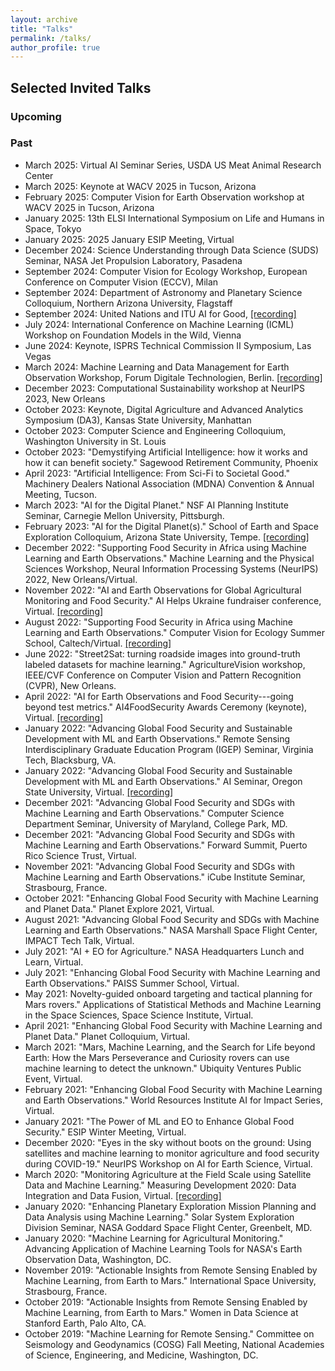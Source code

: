 ```yaml
---
layout: archive
title: "Talks"
permalink: /talks/
author_profile: true
---
```


## Selected Invited Talks

### Upcoming
<!-- - February 2025: Third U.S.-Africa Frontiers Symposium (National Academies of Sciences, Engineering, and Medicine), Kigali -->

### Past
- March 2025: Virtual AI Seminar Series, USDA US Meat Animal Research Center
- March 2025: Keynote at WACV 2025 in Tucson, Arizona
- February 2025: Computer Vision for Earth Observation workshop at WACV 2025 in Tucson, Arizona
- January 2025: 13th ELSI International Symposium on Life and Humans in Space, Tokyo
- January 2025: 2025 January ESIP Meeting, Virtual
- December 2024: Science Understanding through Data Science (SUDS) Seminar, NASA Jet Propulsion Laboratory, Pasadena
- September 2024: Computer Vision for Ecology Workshop, European Conference on Computer Vision (ECCV), Milan
- September 2024: Department of Astronomy and Planetary Science Colloquium, Northern Arizona University, Flagstaff
- September 2024: United Nations and ITU AI for Good, [[recording]](https://aiforgood.itu.int/event/harnessing-machine-learning-and-satellite-data-for-planetary-scale-impact/)
- July 2024: International Conference on Machine Learning (ICML) Workshop on Foundation Models in the Wild, Vienna
- June 2024: Keynote, ISPRS Technical Commission II Symposium, Las Vegas
- March 2024: Machine Learning and Data Management for Earth Observation Workshop, Forum Digitale Technologien, Berlin. [[recording]](https://www.youtube.com/watch?v=a30faPVu0Z0)
- December 2023: Computational Sustainability workshop at NeurIPS 2023, New Orleans
- October 2023: Keynote, Digital Agriculture and Advanced Analytics Symposium (DA3), Kansas State University, Manhattan
- October 2023: Computer Science and Engineering Colloquium, Washington University in St. Louis
- October 2023: "Demystifying Artificial Intelligence: how it works and how it can benefit society." Sagewood Retirement Community, Phoenix
- April 2023: "Artificial Intelligence: From Sci-Fi to Societal Good." Machinery Dealers National Association (MDNA) Convention & Annual Meeting, Tucson.
- March 2023: "AI for the Digital Planet." NSF AI Planning Institute Seminar, Carnegie Mellon University, Pittsburgh.
- February 2023: "AI for the Digital Planet(s)." School of Earth and Space Exploration Colloquium, Arizona State University, Tempe. [[recording]](https://youtu.be/wGxr8v7nqC8)
- December 2022: "Supporting Food Security in Africa using Machine Learning and Earth Observations." Machine Learning and the Physical Sciences Workshop, Neural Information Processing Systems (NeurIPS) 2022, New Orleans/Virtual.
- November 2022: "AI and Earth Observations for Global Agricultural Monitoring and Food Security." AI Helps Ukraine fundraiser conference, Virtual. [[recording]](https://youtu.be/6e-CcVl32rU)
- August 2022: "Supporting Food Security in Africa using Machine Learning and Earth Observations." Computer Vision for Ecology Summer School, Caltech/Virtual. [[recording]](https://youtu.be/QS0YThiTSsM)
- June 2022: "Street2Sat: turning roadside images into ground-truth labeled datasets for machine learning." AgricultureVision workshop, IEEE/CVF Conference on Computer Vision and Pattern Recognition (CVPR), New Orleans.
- April 2022: "AI for Earth Observations and Food Security---going beyond test metrics." AI4FoodSecurity Awards Ceremony (keynote), Virtual. [[recording]](https://youtu.be/T738ELqeK94)
- January 2022: "Advancing Global Food Security and Sustainable Development with ML and Earth Observations." Remote Sensing Interdisciplinary Graduate Education Program (IGEP) Seminar, Virginia Tech, Blacksburg, VA.
- January 2022: "Advancing Global Food Security and Sustainable Development with ML and Earth Observations." AI Seminar, Oregon State University, Virtual. [[recording]](https://media.oregonstate.edu/media/t/1_10ay8r5j)
- December 2021: "Advancing Global Food Security and SDGs with Machine Learning and Earth Observations." Computer Science Department Seminar, University of Maryland, College Park, MD.
- December 2021: "Advancing Global Food Security and SDGs with Machine Learning and Earth Observations." Forward Summit, Puerto Rico Science Trust, Virtual.
- November 2021: "Advancing Global Food Security and SDGs with Machine Learning and Earth Observations." iCube Institute Seminar, Strasbourg, France.
- October 2021: "Enhancing Global Food Security with Machine Learning and Planet Data." Planet Explore 2021, Virtual.
- August 2021: "Advancing Global Food Security and SDGs with Machine Learning and Earth Observations." NASA Marshall Space Flight Center, IMPACT Tech Talk, Virtual.
- July 2021: "AI + EO for Agriculture." NASA Headquarters Lunch and Learn, Virtual.
- July 2021: "Enhancing Global Food Security with Machine Learning and Earth Observations." PAISS Summer School, Virtual.
- May 2021: Novelty-guided onboard targeting and tactical planning for Mars rovers." Applications of Statistical Methods and Machine Learning in the Space Sciences, Space Science Institute, Virtual.
- April 2021: "Enhancing Global Food Security with Machine Learning and Planet Data." Planet Colloquium, Virtual.
- March 2021: "Mars, Machine Learning, and the Search for Life beyond Earth: How the Mars Perseverance and Curiosity rovers can use machine learning to detect the unknown." Ubiquity Ventures Public Event, Virtual.
- February 2021: "Enhancing Global Food Security with Machine Learning and Earth Observations." World Resources Institute AI for Impact Series, Virtual.
- January 2021: "The Power of ML and EO to Enhance Global Food Security." ESIP Winter Meeting, Virtual.
- December 2020: "Eyes in the sky without boots on the ground: Using satellites and machine learning to monitor agriculture and food security during COVID-19." NeurIPS Workshop on AI for Earth Science, Virtual.
- March 2020: "Monitoring Agriculture at the Field Scale using Satellite Data and Machine Learning." Measuring Development 2020: Data Integration and Data Fusion, Virtual. [[recording]](https://youtu.be/HyxP-c3Jv14)
- January 2020: "Enhancing Planetary Exploration Mission Planning and Data Analysis using Machine Learning." Solar System Exploration Division Seminar, NASA Goddard Space Flight Center, Greenbelt, MD.
- January 2020: "Machine Learning for Agricultural Monitoring." Advancing Application of Machine Learning Tools for NASA's Earth Observation Data, Washington, DC.
- November 2019: "Actionable Insights from Remote Sensing Enabled by Machine Learning, from Earth to Mars." International Space University, Strasbourg, France.
- October 2019: "Actionable Insights from Remote Sensing Enabled by Machine Learning, from Earth to Mars." Women in Data Science at Stanford Earth, Palo Alto, CA.
- October 2019: "Machine Learning for Remote Sensing." Committee on Seismology and Geodynamics (COSG) Fall Meeting, National Academies of Science, Engineering, and Medicine, Washington, DC.
